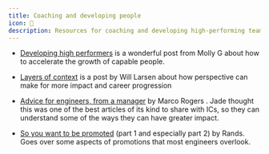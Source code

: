 ```yaml
---
title: Coaching and developing people
icon: 🌱
description: Resources for coaching and developing high-performing team members
---
```


* [Developing high performers](https://mollyg.substack.com/p/developing-high-performers) is a wonderful post from Molly G about how to accelerate the growth of capable people.

* [Layers of context](https://lethain.com/layers-of-context/) is a post by Will Larsen about how perspective can make for more impact and career progression

* [Advice for engineers, from a manager](https://marcorogers.com/blog/advice-for-engineers-from-a-manager) by Marco Rogers . Jade thought this was one of the best articles of its kind to share with ICs, so they can understand some of the ways they can have greater impact.

* [So you want to be promoted](https://randsinrepose.com/archives/so-you-want-to-be-promoted-pt-1/) (part 1 and especially part 2) by Rands. Goes over some aspects of promotions that most engineers overlook.
